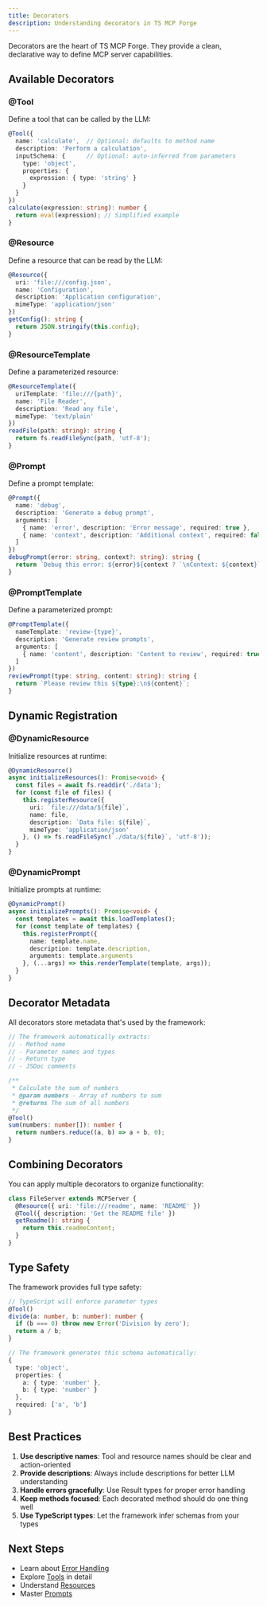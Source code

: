 ```yaml
---
title: Decorators
description: Understanding decorators in TS MCP Forge
---
```


Decorators are the heart of TS MCP Forge. They provide a clean, declarative way to define MCP server capabilities.

## Available Decorators

### @Tool

Define a tool that can be called by the LLM:

```typescript
@Tool({
  name: 'calculate',  // Optional: defaults to method name
  description: 'Perform a calculation',
  inputSchema: {      // Optional: auto-inferred from parameters
    type: 'object',
    properties: {
      expression: { type: 'string' }
    }
  }
})
calculate(expression: string): number {
  return eval(expression); // Simplified example
}
```

### @Resource

Define a resource that can be read by the LLM:

```typescript
@Resource({
  uri: 'file:///config.json',
  name: 'Configuration',
  description: 'Application configuration',
  mimeType: 'application/json'
})
getConfig(): string {
  return JSON.stringify(this.config);
}
```

### @ResourceTemplate

Define a parameterized resource:

```typescript
@ResourceTemplate({
  uriTemplate: 'file:///{path}',
  name: 'File Reader',
  description: 'Read any file',
  mimeType: 'text/plain'
})
readFile(path: string): string {
  return fs.readFileSync(path, 'utf-8');
}
```

### @Prompt

Define a prompt template:

```typescript
@Prompt({
  name: 'debug',
  description: 'Generate a debug prompt',
  arguments: [
    { name: 'error', description: 'Error message', required: true },
    { name: 'context', description: 'Additional context', required: false }
  ]
})
debugPrompt(error: string, context?: string): string {
  return `Debug this error: ${error}${context ? `\nContext: ${context}` : ''}`;
}
```

### @PromptTemplate

Define a parameterized prompt:

```typescript
@PromptTemplate({
  nameTemplate: 'review-{type}',
  description: 'Generate review prompts',
  arguments: [
    { name: 'content', description: 'Content to review', required: true }
  ]
})
reviewPrompt(type: string, content: string): string {
  return `Please review this ${type}:\n${content}`;
}
```

## Dynamic Registration

### @DynamicResource

Initialize resources at runtime:

```typescript
@DynamicResource()
async initializeResources(): Promise<void> {
  const files = await fs.readdir('./data');
  for (const file of files) {
    this.registerResource({
      uri: `file:///data/${file}`,
      name: file,
      description: `Data file: ${file}`,
      mimeType: 'application/json'
    }, () => fs.readFileSync(`./data/${file}`, 'utf-8'));
  }
}
```

### @DynamicPrompt

Initialize prompts at runtime:

```typescript
@DynamicPrompt()
async initializePrompts(): Promise<void> {
  const templates = await this.loadTemplates();
  for (const template of templates) {
    this.registerPrompt({
      name: template.name,
      description: template.description,
      arguments: template.arguments
    }, (...args) => this.renderTemplate(template, args));
  }
}
```

## Decorator Metadata

All decorators store metadata that's used by the framework:

```typescript
// The framework automatically extracts:
// - Method name
// - Parameter names and types
// - Return type
// - JSDoc comments

/**
 * Calculate the sum of numbers
 * @param numbers - Array of numbers to sum
 * @returns The sum of all numbers
 */
@Tool()
sum(numbers: number[]): number {
  return numbers.reduce((a, b) => a + b, 0);
}
```

## Combining Decorators

You can apply multiple decorators to organize functionality:

```typescript
class FileServer extends MCPServer {
  @Resource({ uri: 'file:///readme', name: 'README' })
  @Tool({ description: 'Get the README file' })
  getReadme(): string {
    return this.readmeContent;
  }
}
```

## Type Safety

The framework provides full type safety:

```typescript
// TypeScript will enforce parameter types
@Tool()
divide(a: number, b: number): number {
  if (b === 0) throw new Error('Division by zero');
  return a / b;
}

// The framework generates this schema automatically:
{
  type: 'object',
  properties: {
    a: { type: 'number' },
    b: { type: 'number' }
  },
  required: ['a', 'b']
}
```

## Best Practices

1. **Use descriptive names**: Tool and resource names should be clear and action-oriented
2. **Provide descriptions**: Always include descriptions for better LLM understanding
3. **Handle errors gracefully**: Use Result types for proper error handling
4. **Keep methods focused**: Each decorated method should do one thing well
5. **Use TypeScript types**: Let the framework infer schemas from your types

## Next Steps

- Learn about [Error Handling](/guides/error-handling/)
- Explore [Tools](/guides/tools/) in detail
- Understand [Resources](/guides/resources/)
- Master [Prompts](/guides/prompts/)

